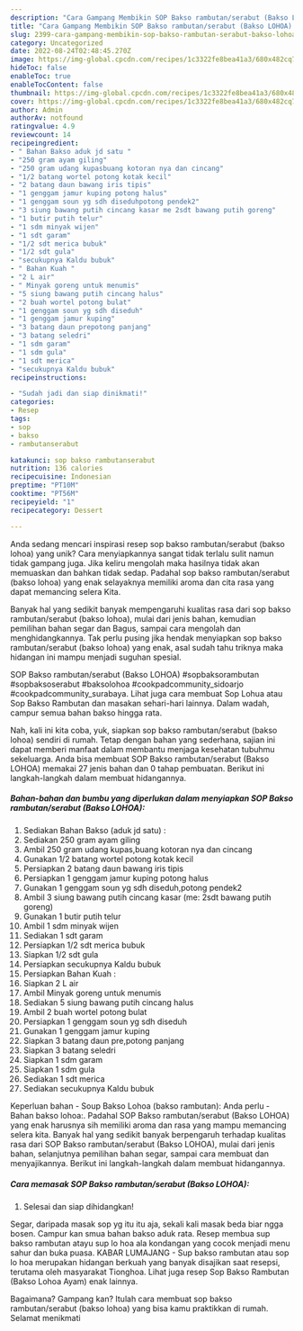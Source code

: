 ```yaml
---
description: "Cara Gampang Membikin SOP Bakso rambutan/serabut (Bakso LOHOA) yang Mantap"
title: "Cara Gampang Membikin SOP Bakso rambutan/serabut (Bakso LOHOA) yang Mantap"
slug: 2399-cara-gampang-membikin-sop-bakso-rambutan-serabut-bakso-lohoa-yang-mantap
category: Uncategorized
date: 2022-08-24T02:48:45.270Z
image: https://img-global.cpcdn.com/recipes/1c3322fe8bea41a3/680x482cq70/sop-bakso-rambutanserabut-bakso-lohoa-foto-resep-utama.jpg
hideToc: false
enableToc: true
enableTocContent: false
thumbnail: https://img-global.cpcdn.com/recipes/1c3322fe8bea41a3/680x482cq70/sop-bakso-rambutanserabut-bakso-lohoa-foto-resep-utama.jpg
cover: https://img-global.cpcdn.com/recipes/1c3322fe8bea41a3/680x482cq70/sop-bakso-rambutanserabut-bakso-lohoa-foto-resep-utama.jpg
author: Admin
authorAv: notfound
ratingvalue: 4.9
reviewcount: 14
recipeingredient:
- " Bahan Bakso aduk jd satu "
- "250 gram ayam giling"
- "250 gram udang kupasbuang kotoran nya dan cincang"
- "1/2 batang wortel potong kotak kecil"
- "2 batang daun bawang iris tipis"
- "1 genggam jamur kuping potong halus"
- "1 genggam soun yg sdh diseduhpotong pendek2"
- "3 siung bawang putih cincang kasar me 2sdt bawang putih goreng"
- "1 butir putih telur"
- "1 sdm minyak wijen"
- "1 sdt garam"
- "1/2 sdt merica bubuk"
- "1/2 sdt gula"
- "secukupnya Kaldu bubuk"
- " Bahan Kuah "
- "2 L air"
- " Minyak goreng untuk menumis"
- "5 siung bawang putih cincang halus"
- "2 buah wortel potong bulat"
- "1 genggam soun yg sdh diseduh"
- "1 genggam jamur kuping"
- "3 batang daun prepotong panjang"
- "3 batang seledri"
- "1 sdm garam"
- "1 sdm gula"
- "1 sdt merica"
- "secukupnya Kaldu bubuk"
recipeinstructions:

- "Sudah jadi dan siap dinikmati!"
categories:
- Resep
tags:
- sop
- bakso
- rambutanserabut

katakunci: sop bakso rambutanserabut 
nutrition: 136 calories
recipecuisine: Indonesian
preptime: "PT10M"
cooktime: "PT56M"
recipeyield: "1"
recipecategory: Dessert

---
```





Anda sedang mencari inspirasi resep sop bakso rambutan/serabut (bakso lohoa) yang unik? Cara menyiapkannya sangat tidak terlalu sulit namun tidak gampang juga. Jika keliru mengolah maka hasilnya tidak akan memuaskan dan bahkan tidak sedap. Padahal sop bakso rambutan/serabut (bakso lohoa) yang enak selayaknya memiliki aroma dan cita rasa yang dapat memancing selera Kita.





Banyak hal yang sedikit banyak mempengaruhi kualitas rasa dari sop bakso rambutan/serabut (bakso lohoa), mulai dari jenis bahan, kemudian pemilihan bahan segar dan Bagus, sampai cara mengolah dan menghidangkannya. Tak perlu pusing jika hendak menyiapkan sop bakso rambutan/serabut (bakso lohoa) yang enak,      asal sudah tahu triknya maka hidangan ini mampu menjadi suguhan spesial.














SOP Bakso rambutan/serabut (Bakso LOHOA) #sopbaksorambutan #sopbaksoserabut #baksolohoa #cookpadcommunity_sidoarjo #cookpadcommunity_surabaya. Lihat juga cara membuat Sop Lohua atau Sop Bakso Rambutan dan masakan sehari-hari lainnya. Dalam wadah, campur semua bahan bakso hingga rata.






Nah, kali ini kita coba, yuk, siapkan sop bakso rambutan/serabut (bakso lohoa) sendiri di rumah. Tetap dengan bahan yang sederhana, sajian ini dapat memberi manfaat dalam membantu menjaga kesehatan tubuhmu sekeluarga. Anda bisa membuat SOP Bakso rambutan/serabut (Bakso LOHOA) memakai 27 jenis bahan dan 0 tahap pembuatan. Berikut ini langkah-langkah dalam membuat hidangannya.

<!--inarticleads1-->

##### Bahan-bahan dan bumbu yang diperlukan dalam menyiapkan SOP Bakso rambutan/serabut (Bakso LOHOA):

1. Sediakan  Bahan Bakso (aduk jd satu) :
1. Sediakan 250 gram ayam giling
1. Ambil 250 gram udang kupas,buang kotoran nya dan cincang
1. Gunakan 1/2 batang wortel potong kotak kecil
1. Persiapkan 2 batang daun bawang iris tipis
1. Persiapkan 1 genggam jamur kuping potong halus
1. Gunakan 1 genggam soun yg sdh diseduh,potong pendek2
1. Ambil 3 siung bawang putih cincang kasar (me: 2sdt bawang putih goreng)
1. Gunakan 1 butir putih telur
1. Ambil 1 sdm minyak wijen
1. Sediakan 1 sdt garam
1. Persiapkan 1/2 sdt merica bubuk
1. Siapkan 1/2 sdt gula
1. Persiapkan secukupnya Kaldu bubuk
1. Persiapkan  Bahan Kuah :
1. Siapkan 2 L air
1. Ambil  Minyak goreng untuk menumis
1. Sediakan 5 siung bawang putih cincang halus
1. Ambil 2 buah wortel potong bulat
1. Persiapkan 1 genggam soun yg sdh diseduh
1. Gunakan 1 genggam jamur kuping
1. Siapkan 3 batang daun pre,potong panjang
1. Siapkan 3 batang seledri
1. Siapkan 1 sdm garam
1. Siapkan 1 sdm gula
1. Sediakan 1 sdt merica
1. Sediakan secukupnya Kaldu bubuk


Keperluan bahan - Soup Bakso Lohoa (bakso rambutan): Anda perlu - Bahan bakso lohoa:. Padahal SOP Bakso rambutan/serabut (Bakso LOHOA) yang enak harusnya sih memiliki aroma dan rasa yang mampu memancing selera kita. Banyak hal yang sedikit banyak berpengaruh terhadap kualitas rasa dari SOP Bakso rambutan/serabut (Bakso LOHOA), mulai dari jenis bahan, selanjutnya pemilihan bahan segar, sampai cara membuat dan menyajikannya. Berikut ini langkah-langkah dalam membuat hidangannya. 

<!--inarticleads2-->

##### Cara memasak SOP Bakso rambutan/serabut (Bakso LOHOA):


1. Selesai dan siap dihidangkan!

Segar, daripada masak sop yg itu itu aja, sekali kali masak beda biar ngga bosen. Campur kan smua bahan bakso aduk rata. Resep membua sup bakso rambutan atayu sup lo hoa ala kondangan yang cocok menjadi menu sahur dan buka puasa. KABAR LUMAJANG - Sup bakso rambutan atau sop lo hoa merupakan hidangan berkuah yang banyak disajikan saat resepsi, terutama oleh masyarakat Tionghoa. Lihat juga resep Sop Bakso Rambutan (Bakso Lohoa Ayam) enak lainnya. 

Bagaimana? Gampang kan? Itulah cara membuat sop bakso rambutan/serabut (bakso lohoa) yang bisa kamu praktikkan di rumah. Selamat menikmati
